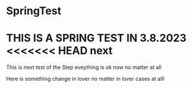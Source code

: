 # SpringTest
THIS IS A SPRING TEST IN 3.8.2023
<<<<<<< HEAD
next
=======
This is next test of the Step
eveything is ok now
no matter at all

Here is something change in lover
no matter in lover cases at alll
